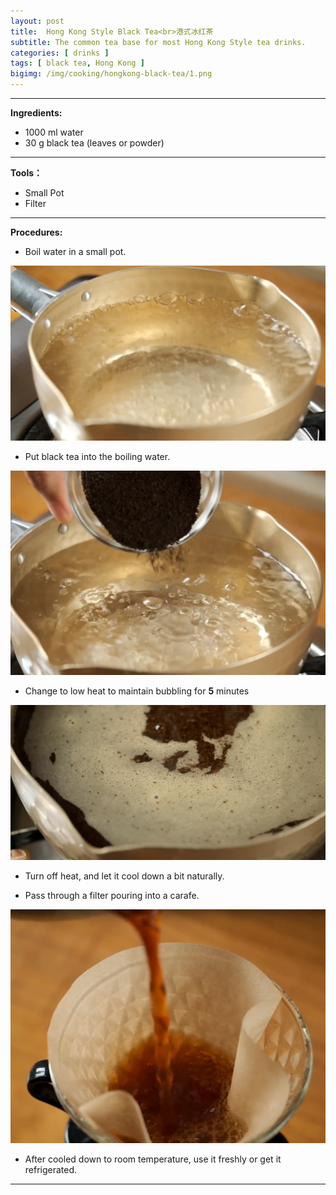 ```yaml
---
layout: post
title:  Hong Kong Style Black Tea<br>港式冰红茶
subtitle: The common tea base for most Hong Kong Style tea drinks.
categories: [ drinks ]
tags: [ black tea, Hong Kong ]
bigimg: /img/cooking/hongkong-black-tea/1.png
---
```


---

**Ingredients:**

- 1000 ml water
- 30 g black tea (leaves or powder)

---

**Tools：**

- Small Pot
- Filter

---

**Procedures:**

- Boil water in a small pot.

![water](/img/cooking/hongkong-black-tea/2.png)

- Put black tea into the boiling water.

![tea](/img/cooking/hongkong-black-tea/3.png)

- Change to low heat to maintain bubbling for **5** minutes

![bubbling](/img/cooking/hongkong-black-tea/4.png)

- Turn off heat, and let it cool down a bit naturally.

- Pass through a filter pouring into a carafe.

![filter](/img/cooking/hongkong-black-tea/5.png)

- After cooled down to room temperature, use it freshly or get it refrigerated.

---